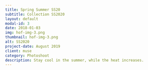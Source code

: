 ```yaml
---
title: Spring Summer SS20
subtitle: Collection SS2020 
layout: default
modal-id: 3
date: 2018-01-03
img: hof-img-3.png
thumbnail: hof-img-3.png
alt: SS2020
project-date: August 2019
client: muse
category: Photoshoot
description: Stay cool in the summer, while the heat increases.
---
```


